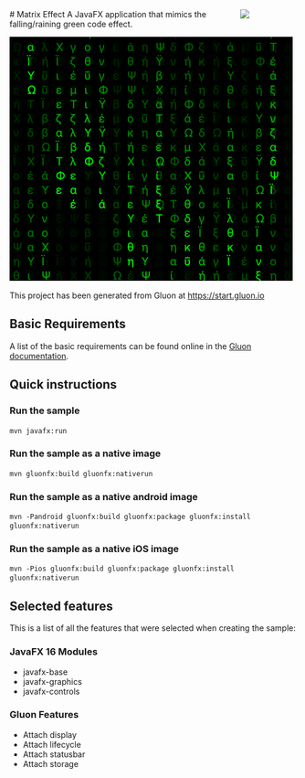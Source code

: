 <a href="https://foojay.io/today/works-with-openjdk">
   <img align="right" 
        src="https://github.com/foojayio/badges/raw/main/works_with_openjdk/Works-with-OpenJDK.png"   
        width="100">
</a>
# Matrix Effect
A JavaFX application that mimics the falling/raining green code effect.

![Matrix Falling Code Effect](https://github.com/carldea/matrixfx/raw/main/IntroPic.png)

This project has been generated from Gluon at https://start.gluon.io

## Basic Requirements

A list of the basic requirements can be found online in the [Gluon documentation](https://docs.gluonhq.com/#_requirements).

## Quick instructions

### Run the sample

    mvn javafx:run

### Run the sample as a native image

    mvn gluonfx:build gluonfx:nativerun

### Run the sample as a native android image

    mvn -Pandroid gluonfx:build gluonfx:package gluonfx:install gluonfx:nativerun

### Run the sample as a native iOS image

    mvn -Pios gluonfx:build gluonfx:package gluonfx:install gluonfx:nativerun

## Selected features

This is a list of all the features that were selected when creating the sample:

### JavaFX 16 Modules

 - javafx-base
 - javafx-graphics
 - javafx-controls

### Gluon Features

 - Attach display
 - Attach lifecycle
 - Attach statusbar
 - Attach storage
